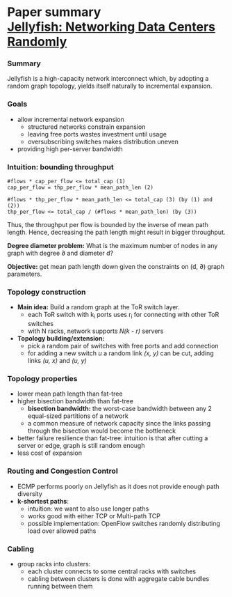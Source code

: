 # Paper summary <br> [Jellyfish: Networking Data Centers Randomly](https://www.usenix.org/conference/nsdi12/technical-sessions/presentation/singla)

### Summary

Jellyfish is a high-capacity network interconnect which, by adopting a random graph topology, yields itself naturally to incremental expansion.

### Goals

- allow incremental network expansion
   - structured networks constrain expansion
   - leaving free ports wastes investment until usage
   - oversubscribing switches makes distribution uneven
- providing high per-server bandwidth

### Intuition: bounding throughput

```
#flows * cap_per_flow <= total_cap (1)
cap_per_flow = thp_per_flow * mean_path_len (2)

#flows * thp_per_flow * mean_path_len <= total_cap (3) (by (1) and (2))
thp_per_flow <= total_cap / (#flows * mean_path_len) (by (3))
```

Thus, the throughput per flow is bounded by the inverse of mean path length. Hence, decreasing the path length might result in bigger throughput.

**Degree diameter problem:** What is the maximum number of nodes in any graph with degree ∂ and diameter d?

**Objective:** get mean path length down given the constraints on (d,  ∂) graph parameters.

### Topology construction

- **Main idea:** Build a random graph at the ToR switch layer.
  - each ToR switch with k<sub>i</sub> ports uses r<sub>i</sub> for connecting with other ToR switches
  - with N racks, network supports *N(k - r)* servers
- **Topology building/extension:**
  - pick a random pair of switches with free ports and add connection
  - for adding a new switch *u* a random link *(x, y)* can be cut, adding links *(u, x)* and *(u, y)*

### Topology properties

- lower mean path length than fat-tree
- higher bisection bandwidth than fat-tree
   - **bisection bandwidth:** the worst-case bandwidth between any 2 equal-sized partitions of a network
   - a common measure of network capacity since the links passing through the bisection would become the bottleneck
- better failure resilience than fat-tree: intuition is that after cutting a server or edge, graph is still random enough
- less cost of expansion

### Routing and Congestion Control

- ECMP performs poorly on Jellyfish as it does not provide enough path diversity
- **k-shortest paths**:
   - intuition: we want to also use longer paths
   - works good with either TCP or Multi-path TCP
   - possible implementation: OpenFlow switches randomly distributing load over allowed paths

### Cabling

- group racks into clusters:
  - each cluster connects to some central racks with switches
  - cabling between clusters is done with aggregate cable bundles running between them
